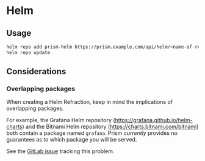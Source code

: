 # Helm

## Usage

```bash
helm repo add prism-helm https://prism.example.com/api/helm/<name-of-refraction>/-/
helm repo update
```

## Considerations

### Overlapping packages

When creating a Helm Refraction, keep in mind the implications of overlapping packages.

For example, the Grafana Helm repository (https://grafana.github.io/helm-charts) and the Bitnami Helm repository (https://charts.bitnami.com/bitnami) both contain a package named `grafana`.
Prism *currently* provides no guarantees as to which package you will be served.

See the [GitLab issue](https://gitlab.dcas.dev/prism/prism3/-/issues/4) tracking this problem.
